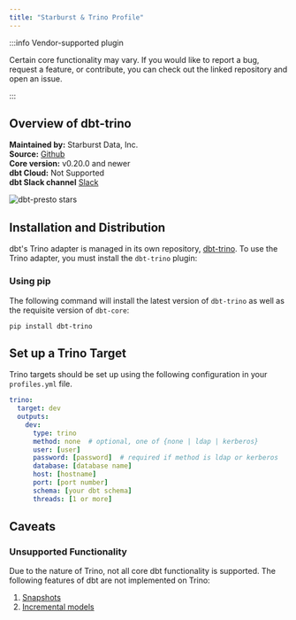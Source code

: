 ```yaml
---
title: "Starburst & Trino Profile"
---
```


:::info Vendor-supported plugin

Certain core functionality may vary. If you would like to report a bug, request a feature, or contribute, you can check out the linked repository and open an issue.

:::

## Overview of dbt-trino

**Maintained by:** Starburst Data, Inc.          
**Source:** [Github](https://github.com/starburstdata/dbt-trino)    
**Core version:** v0.20.0 and newer      
**dbt Cloud:** Not Supported      
**dbt Slack channel** [Slack](https://getdbt.slack.com/archives/CNNPBQ24R)       

![dbt-presto stars](https://img.shields.io/github/stars/starburstdata/dbt-trino?style=for-the-badge)

## Installation and Distribution

dbt's Trino adapter is managed in its own repository, [dbt-trino](https://github.com/starburstdata/dbt-trino). To use the Trino adapter, you must install the `dbt-trino` plugin:

### Using pip
The following command will install the latest version of `dbt-trino` as well as the requisite version of `dbt-core`:

```
pip install dbt-trino
```


## Set up a Trino Target

Trino targets should be set up using the following configuration in your `profiles.yml` file.

<File name='~/.dbt/profiles.yml'>

```yaml
trino:
  target: dev
  outputs:
    dev:
      type: trino
      method: none  # optional, one of {none | ldap | kerberos}
      user: [user]
      password: [password]  # required if method is ldap or kerberos
      database: [database name]
      host: [hostname]
      port: [port number]
      schema: [your dbt schema]
      threads: [1 or more]

```

</File>

## Caveats

### Unsupported Functionality

Due to the nature of Trino, not all core dbt functionality is supported. The following features of dbt are not implemented on Trino:

1. [Snapshots](snapshots)
2. [Incremental models](configuring-incremental-models)

